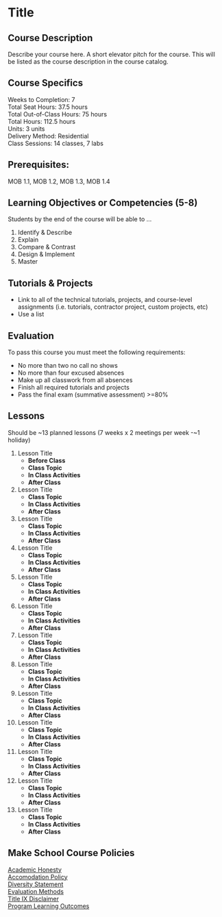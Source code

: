 # Title 

## Course Description

Describe your course here. A short elevator pitch for the course. This will be listed as the course description in the course catalog.

## Course Specifics

Weeks to Completion:  7 <br>
Total Seat Hours:  37.5 hours <br>
Total Out-of-Class Hours: 75 hours <br>
Total Hours: 112.5 hours <br>
Units:  3 units <br>
Delivery Method:  Residential <br>
Class Sessions:  14 classes, 7 labs 

## Prerequisites:  

MOB 1.1, MOB 1.2, MOB 1.3, MOB 1.4 <br>

## Learning Objectives or Competencies (5-8)

Students by the end of the course will be able to ...

1. Identify & Describe
1. Explain
1. Compare & Contrast
1. Design & Implement
1. Master

## Tutorials & Projects

- Link to all of the technical tutorials, projects, and course-level assignments (i.e. tutorials, contractor project, custom projects, etc)
- Use a list

## Evaluation

To pass this course you must meet the following requirements:

- No more than two no call no shows
- No more than four excused absences
- Make up all classwork from all absences
- Finish all required tutorials and projects
- Pass the final exam (summative assessment) >=80%


## Lessons

Should be ~13 planned lessons (7 weeks x 2 meetings per week -~1 holiday)

1. Lesson Title
    - **Before Class**
    - **Class Topic**
    - **In Class Activities**
    - **After Class**
1. Lesson Title
    - **Class Topic**
    - **In Class Activities**
    - **After Class**
1. Lesson Title
    - **Class Topic**
    - **In Class Activities**
    - **After Class**
1. Lesson Title
    - **Class Topic**
    - **In Class Activities**
    - **After Class**
1. Lesson Title
    - **Class Topic**
    - **In Class Activities**
    - **After Class**
1. Lesson Title
    - **Class Topic**
    - **In Class Activities**
    - **After Class**
1. Lesson Title
    - **Class Topic**
    - **In Class Activities**
    - **After Class**
1. Lesson Title
    - **Class Topic**
    - **In Class Activities**
    - **After Class**
1. Lesson Title
    - **Class Topic**
    - **In Class Activities**
    - **After Class**
1. Lesson Title
    - **Class Topic**
    - **In Class Activities**
    - **After Class**
1. Lesson Title
    - **Class Topic**
    - **In Class Activities**
    - **After Class**
1. Lesson Title
    - **Class Topic**
    - **In Class Activities**
    - **After Class**
1. Lesson Title
    - **Class Topic**
    - **In Class Activities**
    - **After Class**

## Make School Course Policies

[Academic Honesty](https://github.com/Product-College-Courses/Common-Syllabus-Sections/blob/master/Academic-Honesty-and-Plagiarism.md)<br>
[Accomodation Policy](https://github.com/Product-College-Courses/Common-Syllabus-Sections/blob/master/Accommodation-Policy.md)<br>
[Diversity Statement](https://github.com/Product-College-Courses/Common-Syllabus-Sections/blob/master/Diversity-Statement.md)<br>
[Evaluation Methods](https://github.com/Product-College-Courses/Common-Syllabus-Sections/blob/master/Evaluation-Methods.md)
<br>
[Title IX Disclaimer](https://github.com/Product-College-Courses/Common-Syllabus-Sections/blob/master/Evaluations-Title-X-Disclaimer.md)<br>
[Program Learning Outcomes](https://github.com/Product-College-Courses/Common-Syllabus-Sections/blob/master/Program-Learning-Outcomes.md)
